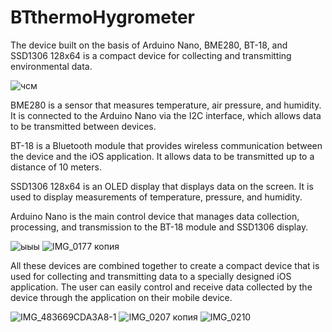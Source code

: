 # BTthermoHygrometer
 
The device built on the basis of Arduino Nano, BME280, BT-18, and SSD1306 128x64 is a compact device for collecting and transmitting environmental data.

![чсм](https://user-images.githubusercontent.com/112074005/235611838-954e944b-3b2f-4200-a80a-5ae4437d6b93.jpg)


BME280 is a sensor that measures temperature, air pressure, and humidity. It is connected to the Arduino Nano via the I2C interface, which allows data to be transmitted between devices.

BT-18 is a Bluetooth module that provides wireless communication between the device and the iOS application. It allows data to be transmitted up to a distance of 10 meters.

SSD1306 128x64 is an OLED display that displays data on the screen. It is used to display measurements of temperature, pressure, and humidity.

Arduino Nano is the main control device that manages data collection, processing, and transmission to the BT-18 module and SSD1306 display.

![ыыы](https://user-images.githubusercontent.com/112074005/235611876-3f186d3e-9991-41ef-89b2-114026768852.jpg)
![IMG_0177 копия](https://user-images.githubusercontent.com/112074005/235611889-d1198af0-2138-4502-bfd3-d5ecae872810.jpg)


All these devices are combined together to create a compact device that is used for collecting and transmitting data to a specially designed iOS application. The user can easily control and receive data collected by the device through the application on their mobile device.



![IMG_483669CDA3A8-1](https://user-images.githubusercontent.com/112074005/235614884-c53da880-6348-453e-9b67-40559f7928a3.jpeg)
![IMG_0207 копия](https://user-images.githubusercontent.com/112074005/235615174-faca9df1-7669-4caf-b657-30df6fb2792d.jpg)
![IMG_0210](https://user-images.githubusercontent.com/112074005/235615306-1999c075-07ae-4e67-840c-7e53941d08a6.jpg)




